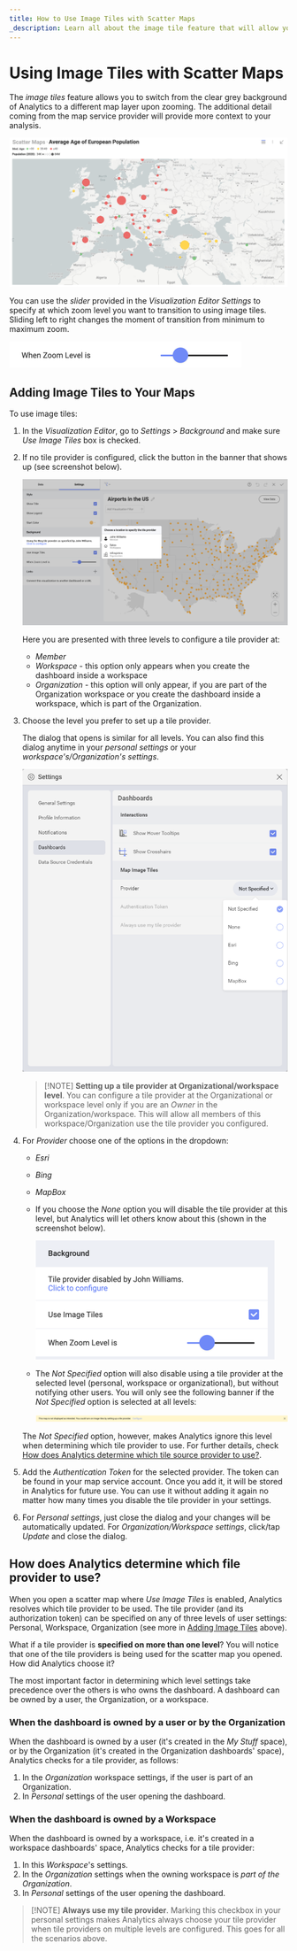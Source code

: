 ```yaml
---
title: How to Use Image Tiles with Scatter Maps
_description: Learn all about the image tile feature that will allow you to switch to a different map layer upon zooming.
---
```


# Using Image Tiles with Scatter Maps

The *image tiles* feature allows you to switch from the clear grey background of Analytics to a different map layer upon zooming. The additional detail coming from the map service provider will provide more context to your analysis.

![Scatter map in Dashboard View mode using zoom](images/scatter-map-zoomed-tile-providers.png)

You can use the *slider* provided in the *Visualization Editor Settings* to specify at which zoom level you want to transition to using image tiles. Sliding left to right changes the moment of transition from minimum to maximum zoom. 
 
![Zoom level slider in the Visualization Editor Settings](images/tile-source-zoom-slider.png)


<a name='adding-image-tiles'></a>
## Adding Image Tiles to Your Maps

To use image tiles:  

1. In the _Visualization Editor_, go to _Settings_ > _Background_ and make sure _Use Image Tiles_ box is checked.  
2. If no tile provider is configured, click the button in the banner that shows up (see screenshot below). 

    ![Yellow banner in settings prompting users to configure a tile provider on member or organization level](images/configure-tile-provide-banner-button.png)
   
    Here you are presented with three levels to configure a tile provider at: 

    * *Member*
    * *Workspace* - this option only appears when you creatе the dashboard inside a workspace
    * *Organization* - this option will only appear, if you are part of the Organization workspace or you creatе the dashboard inside a workspace, which is part of the Organization.

3. Choose the level you prefer to set up a tile provider. 

    The dialog that opens is similar for all levels. You can also find this dialog anytime in your *personal settings* or your *workspace's/Organization's settings*. 

    ![Map Image Tiles Personal settings](images/tile-provider-settings-personal.png)

    >[!NOTE] **Setting up a tile provider at Organizational/workspace level**. 
    > You can configure a tile provider at the Organizational or workspace level only if you are an *Owner* in the Organization/workspace. This will allow all members of this workspace/Organization use the tile provider you configured. 

4. For _Provider_ choose one of the options in the dropdown: 

    * *Esri*
    * *Bing*
    * *MapBox*
    * If you choose the *None* option you will disable the tile provider at this level, but Analytics will let others know about this (shown in the screenshot below).

        ![A Message stating the following: This map is not displayed as intended. You could turn on image tiles by setting up a tile provider.](images/provider-disabled-note.png)
     
    * The *Not Specified* option will also disable using a tile provider at the selected level (personal, workspace or organizational), but without notifying other users. You will only see the following banner if the _Not Specified_ option is selected at all levels: 
    
        ![Yellow banner message prompting users to set up a tile provider](images/not-specified-all-levels-yellow-banner.png)
    
    The _Not Specified_ option, however, makes Analytics ignore this level when determining which tile provider to use. For further details, check [How does Analytics determine which tile source provider to use?](#how-does-analytics-determine-which-file-provider-to-use).  
 
5. Add the _Authentication Token_ for the selected provider. The token can be found in your map service account. Once you add it, it will be stored in Analytics for future use. You can use it without adding it again no matter how many times you disable the tile provider in your settings.  

6. For *Personal settings*, just close the dialog and your changes will be automatically updated. For *Organization/Workspace settings*, click/tap *Update* and close the dialog.

<a name='resolution-process'></a>
## How does Analytics determine which file provider to use?

When you open a scatter map where *Use Image Tiles* is enabled, Analytics resolves which tile provider to be used. The tile provider (and its authorization token) can be specified on any of three levels of user settings: Personal, Workspace, Organization (see more in [Adding Image Tiles](#adding-image-tiles-to-your-maps) above). 

What if a tile provider is **specified on more than one level**? You will notice that one of the tile providers is being used for the scatter map you opened. How did Analytics choose it? 

The most important factor in determining which level settings take precedence over the others is who owns the dashboard. A dashboard can be owned by a user, the Organization, or a workspace. 

### When the dashboard is owned by a user or by the Organization

When the dashboard is owned by a user (it's created in the _My Stuff_ space), or by the Organization (it's created in the Organization dashboards' space), Analytics checks for a tile provider, as follows: 

1. In the *Organization* workspace settings, if the user is part of an Organization.
2. In *Personal* settings of the user opening the dashboard. 

### When the dashboard is owned by a Workspace 

When the dashboard is owned by a workspace, i.e. it's created in a workspace dashboards' space, Analytics checks for a tile provider: 

1. In this *Workspace*'s settings.
2. In the *Organization* settings when the owning workspace is *part of the Organization*.
3. In *Personal* settings of the user opening the dashboard.

>[!NOTE] **Always use my tile provider**. 
> Marking this checkbox in your personal settings makes Analytics always choose your tile provider when tile providers on multiple levels are configured. This goes for all the scenarios above. 

